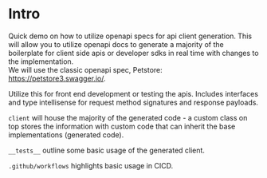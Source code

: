 # Intro

Quick demo on how to utilize openapi specs for api client generation. This will allow you to utilize openapi docs to generate a majority of the boilerplate for client side apis or developer sdks in real time with changes to the implementation.  
We will use the classic openapi spec, Petstore: https://petstore3.swagger.io/.

Utilize this for front end development or testing the apis.
Includes interfaces and type intellisense for request method signatures and response payloads.

`client` will house the majority of the generated code - a custom class on top stores the information with custom code that can inherit the base implementations (generated code).

`__tests__` outline some basic usage of the generated client.

`.github/workflows` highlights basic usage in CICD.


